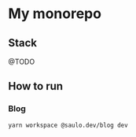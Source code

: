 # My monorepo
## Stack
@TODO

## How to run
### Blog

``` bash
yarn workspace @saulo.dev/blog dev
```
